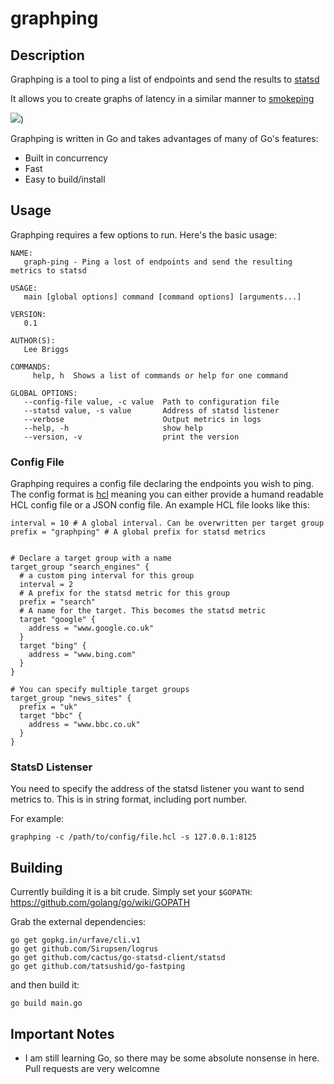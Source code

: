 # graphping

## Description

Graphping is a tool to ping a list of endpoints and send the results to [statsd](https://github.com/etsy/statsd)

It allows you to create graphs of latency in a similar manner to [smokeping](http://oss.oetiker.ch/smokeping/)

![](http://i.imgur.com/fEuGmTn.png))

Graphping is written in Go and takes advantages of many of Go's features:

  - Built in concurrency
  - Fast
  - Easy to build/install


## Usage

Graphping requires a few options to run. Here's the basic usage:

```
NAME:
   graph-ping - Ping a lost of endpoints and send the resulting metrics to statsd

USAGE:
   main [global options] command [command options] [arguments...]

VERSION:
   0.1

AUTHOR(S):
   Lee Briggs

COMMANDS:
     help, h  Shows a list of commands or help for one command

GLOBAL OPTIONS:
   --config-file value, -c value  Path to configuration file
   --statsd value, -s value       Address of statsd listener
   --verbose                      Output metrics in logs
   --help, -h                     show help
   --version, -v                  print the version
```

### Config File

Graphping requires a config file declaring the endpoints you wish to ping. The config format is [hcl](https://github.com/hashicorp/hcl) meaning you can either provide a humand readable HCL config file or a JSON config file. An example HCL file looks like this:

```
interval = 10 # A global interval. Can be overwritten per target group
prefix = "graphping" # A global prefix for statsd metrics


# Declare a target group with a name
target_group "search_engines" {
  # a custom ping interval for this group
  interval = 2
  # A prefix for the statsd metric for this group
  prefix = "search"
  # A name for the target. This becomes the statsd metric
  target "google" {
    address = "www.google.co.uk"
  }
  target "bing" {
    address = "www.bing.com"
  }
}

# You can specify multiple target groups
target_group "news_sites" {
  prefix = "uk"
  target "bbc" {
    address = "www.bbc.co.uk"
  }
}
```

### StatsD Listenser

You need to specify the address of the statsd listener you want to send metrics to. This is in string format, including port number.

For example:

```
graphping -c /path/to/config/file.hcl -s 127.0.0.1:8125
``` 

## Building

Currently building it is a bit crude. Simply set your `$GOPATH`: https://github.com/golang/go/wiki/GOPATH

Grab the external dependencies:

```
go get gopkg.in/urfave/cli.v1
go get github.com/Sirupsen/logrus
go get github.com/cactus/go-statsd-client/statsd
go get github.com/tatsushid/go-fastping
```

and then build it:

```
go build main.go
```

## Important Notes

* I am still learning Go, so there may be some absolute nonsense in here. Pull requests are very welcomne
